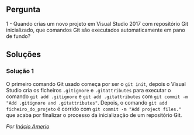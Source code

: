 ## Pergunta

1 - Quando crias um novo projeto em Visual Studio 2017 com repositório Git
inicializado, que comandos Git são executados automaticamente em pano de fundo?

## Soluções

### Solução 1

O primeiro comando Git usado começa por ser o `git init`, depois o Visual Studio
cria os ficheiros `.gitignore` e `.gitattributes` para executar o comando
`git add .gitignore` e `git add .gitattributes` com
`git commit -m "Add .gitignore and .gitattributes"`. Depois, o comando
`git add ficheiro_do_projeto` é corrido com `git commit -m "Add project files."`
que acaba por finalizar o processo da inicialização de um repositório Git.

*Por [Inácio Amerio](https://github.com/fpthefluffypawed)*
